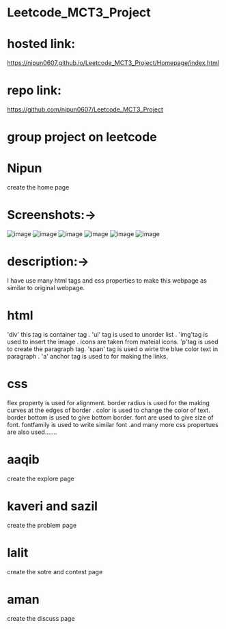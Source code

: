 # Leetcode_MCT3_Project
# hosted link:
https://nipun0607.github.io/Leetcode_MCT3_Project/Homepage/index.html
# repo link:
https://github.com/nipun0607/Leetcode_MCT3_Project
# group project on leetcode
# Nipun
create the home page
# Screenshots:->
![image](https://github.com/nipun0607/Leetcode_MCT3_Project/assets/126556793/81bd713c-c526-4c2a-9198-88a7e4e3ac6c)
![image](https://github.com/nipun0607/Leetcode_MCT3_Project/assets/126556793/725d4c13-345e-4a21-90b7-faffd4a859f7)
![image](https://github.com/nipun0607/Leetcode_MCT3_Project/assets/126556793/c92df5f3-4c70-4ffe-b9ad-52fe6ba2170e)
![image](https://github.com/nipun0607/Leetcode_MCT3_Project/assets/126556793/2da38d25-20e6-4d70-8b6e-451ff25581b0)
![image](https://github.com/nipun0607/Leetcode_MCT3_Project/assets/126556793/285108d3-f2cb-4815-bb72-eac78617ff37)
![image](https://github.com/nipun0607/Leetcode_MCT3_Project/assets/126556793/42b06a88-7bce-443f-9c4c-7f59516d7e19)
# description:->
I have use many html tags and css properties to make this webpage as similar to original webpage.
# html 
'div' this tag is container tag .
'ul' tag is used to unorder list .
'img'tag is used to insert the image .
icons are taken from mateial icons.
'p'tag is used to create the paragraph tag.
'span' tag is used o wirte the blue color text in paragraph .
'a' anchor tag is used to for making the links.
# css
flex property is used for alignment.
border radius is used for the making curves at the edges of border .
color is used to change the color of text.
border bottom is used to give bottom border. 
font are used to give size of font.
fontfamily is used to write similar font .and many more css propertues are also used.......
# aaqib
create the explore page
# kaveri and sazil 
create the problem page
# lalit 
create the sotre and contest page
# aman 
create the discuss page

